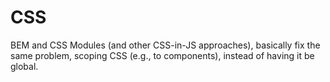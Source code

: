 # CSS

BEM and CSS Modules (and other CSS-in-JS approaches), basically fix the same problem, scoping CSS (e.g., to components), instead of having it be global.